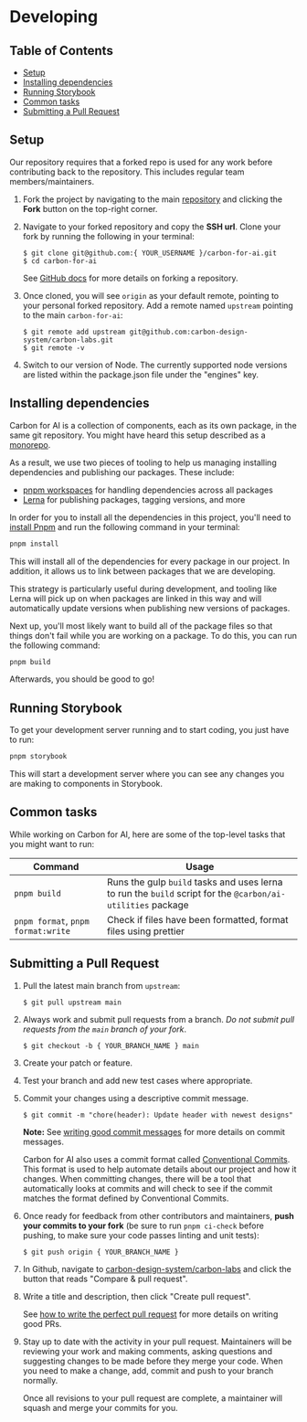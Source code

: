 # Developing

<!-- prettier-ignore-start -->
<!-- START doctoc generated TOC please keep comment here to allow auto update -->
<!-- DON'T EDIT THIS SECTION, INSTEAD RE-RUN doctoc TO UPDATE -->
## Table of Contents

- [Setup](#setup)
- [Installing dependencies](#installing-dependencies)
- [Running Storybook](#running-storybook)
- [Common tasks](#common-tasks)
- [Submitting a Pull Request](#submitting-a-pull-request)

<!-- END doctoc generated TOC please keep comment here to allow auto update -->
<!-- prettier-ignore-end -->

## Setup

Our repository requires that a forked repo is used for any work before
contributing back to the repository. This includes regular team
members/maintainers.

1. Fork the project by navigating to the main
   [repository](https://github.com/carbon-design-system/carbon-labs) and
   clicking the **Fork** button on the top-right corner.

2. Navigate to your forked repository and copy the **SSH url**. Clone your fork
   by running the following in your terminal:

   ```
   $ git clone git@github.com:{ YOUR_USERNAME }/carbon-for-ai.git
   $ cd carbon-for-ai
   ```

   See [GitHub docs](https://help.github.com/articles/fork-a-repo/) for more
   details on forking a repository.

3. Once cloned, you will see `origin` as your default remote, pointing to your
   personal forked repository. Add a remote named `upstream` pointing to the
   main `carbon-for-ai`:

   ```
   $ git remote add upstream git@github.com:carbon-design-system/carbon-labs.git
   $ git remote -v
   ```

4. Switch to our version of Node. The currently supported node versions are
   listed within the package.json file under the "engines" key.

## Installing dependencies

Carbon for AI is a collection of components, each as its own package, in the
same git repository. You might have heard this setup described as a
[monorepo](https://en.wikipedia.org/wiki/Monorepo).

As a result, we use two pieces of tooling to help us managing installing
dependencies and publishing our packages. These include:

- [pnpm workspaces](https://pnpm.io/workspaces) for handling dependencies across
  all packages
- [Lerna](https://lerna.js.org/) for publishing packages, tagging versions, and
  more

In order for you to install all the dependencies in this project, you'll need to
[install Pnpm](https://pnpm.io/installation) and run the following command in
your terminal:

```bash
pnpm install
```

This will install all of the dependencies for every package in our project. In
addition, it allows us to link between packages that we are developing.

This strategy is particularly useful during development, and tooling like Lerna
will pick up on when packages are linked in this way and will automatically
update versions when publishing new versions of packages.

Next up, you'll most likely want to build all of the package files so that
things don't fail while you are working on a package. To do this, you can run
the following command:

```bash
pnpm build
```

Afterwards, you should be good to go!

## Running Storybook

To get your development server running and to start coding, you just have to
run:

```bash
pnpm storybook
```

This will start a development server where you can see any changes you are
making to components in Storybook.

## Common tasks

While working on Carbon for AI, here are some of the top-level tasks that you
might want to run:

| Command                            | Usage                                                                                                       |
| ---------------------------------- | ----------------------------------------------------------------------------------------------------------- |
| `pnpm build`                       | Runs the gulp `build` tasks and uses lerna to run the `build` script for the `@carbon/ai-utilities` package |
| `pnpm format`, `pnpm format:write` | Check if files have been formatted, format files using prettier                                             |

## Submitting a Pull Request

1. Pull the latest main branch from `upstream`:

   ```
   $ git pull upstream main
   ```

2. Always work and submit pull requests from a branch. _Do not submit pull
   requests from the `main` branch of your fork_.

   ```
   $ git checkout -b { YOUR_BRANCH_NAME } main
   ```

3. Create your patch or feature.

4. Test your branch and add new test cases where appropriate.

5. Commit your changes using a descriptive commit message.

   ```
   $ git commit -m "chore(header): Update header with newest designs"
   ```

   **Note:** See
   [writing good commit messages](https://github.com/erlang/otp/wiki/Writing-good-commit-messages)
   for more details on commit messages.

   Carbon for AI also uses a commit format called
   [Conventional Commits](https://www.conventionalcommits.org). This format is
   used to help automate details about our project and how it changes. When
   committing changes, there will be a tool that automatically looks at commits
   and will check to see if the commit matches the format defined by
   Conventional Commits.

6. Once ready for feedback from other contributors and maintainers, **push your
   commits to your fork** (be sure to run `pnpm ci-check` before pushing, to
   make sure your code passes linting and unit tests):

   ```
   $ git push origin { YOUR_BRANCH_NAME }
   ```

7. In Github, navigate to
   [carbon-design-system/carbon-labs](https://github.com/carbon-design-system/carbon-labs)
   and click the button that reads "Compare & pull request".

8. Write a title and description, then click "Create pull request".

   See
   [how to write the perfect pull request](https://github.com/blog/1943-how-to-write-the-perfect-pull-request)
   for more details on writing good PRs.

9. Stay up to date with the activity in your pull request. Maintainers will be
   reviewing your work and making comments, asking questions and suggesting
   changes to be made before they merge your code. When you need to make a
   change, add, commit and push to your branch normally.

   Once all revisions to your pull request are complete, a maintainer will
   squash and merge your commits for you.
